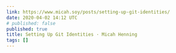 ```yaml
---
link: https://www.micah.soy/posts/setting-up-git-identities/
date: 2020-04-02 14:12 UTC
# published: false
published: true
title: Setting Up Git Identities · Micah Henning
tags: []
---
```



